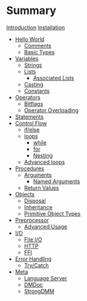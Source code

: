 # Summary

[Introduction](./introduction.md)
[Installation](./installation.md)

- [Hello World](./hello_world.md)
	- [Comments](./hello/comments.md)
	- [Basic Types](./hello/types.md)
- [Variables](./variables.md)
	- [Strings](./vars/strings.md)
	- [Lists](./vars/lists.md)
		- [Associated Lists](./vars/lists/assoc_lists.md)
	- [Casting](./vars/casting.md)
	- [Constants](./vars/constants.md)
- [Operators](./operators.md)
	- [Bitflags](./ops/bitflags.md)
	- [Operator Overloading](./ops/ops_overloading.md)
- [Statements](./statements.md)
- [Control Flow](./flow_control.md)
	- [if/else](./flow/if_else.md)
	- [loops](./flow/loops.md)
		- [while](./flow/loops/while.md)
		- [for](./flow/loops/for.md)
		- [Nesting](./flow/loops/nesting.md)
	- [Advanced loops]()
- [Procedures](./procs.md)
	- [Arguments](./procs/arguments.md)
		- [Named Arguments](./procs/arguments/named_argu.md)
	- [Return Values](./procs/returns.md)
- [Objects](./objs.md)
	- [Disposal](./objs/disposal.md)
	- [Inheritance](./objs/inheritance.md)
  - [Primitive Object Types](./objs/basic_types.dm)
- [Preprocessor](./preprocessor.md)
	- [Advanced Usage](./preprocessor/advancedpre.md)
- [I/O]()
	- [File I/O]()
	- [HTTP]()
	- [FFI]()
- [Error Handling]()
	- [Try/Catch]()
- [Meta](./meta.md)
	- [Language Server](./meta/lang_server.md)
	- [DMDoc](./meta/dmdoc.md)
	- [StrongDMM](./meta/strongdmm.md)
